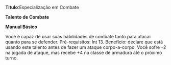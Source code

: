 **Titulo**:Especialização em Combate

**Talento de Combate**

**Manual Básico**

 Você é capaz de usar suas habilidades de combate tanto para atacar quanto para se defender. Pré-requisitos: Int 13. Benefício: declare que está usando este talento antes de fazer um ataque corpo-a-corpo. Você sofre –2 na jogada de ataque, mas recebe +4 na classe de armadura até o próximo turno.